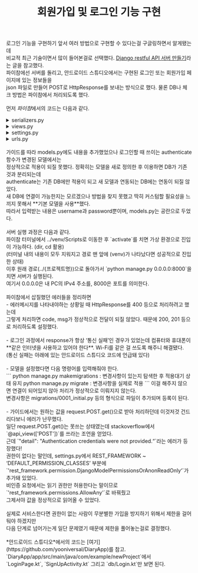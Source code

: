 ﻿---
toc: true
title:  "회원가입 및 로그인 기능 구현"
last_modified_at:   2021-01-29
categories : Project
excerpt: ""
image: "https://drive.google.com/uc?id=1V0JNICSCWxxJztZeZf4E2QGUA2sR8ug9"
sitemap :
  changefreq : weekly
  priority : 1.0
use_math: true
---

로그인 기능을 구현하기 앞서 여러 방법으로 구현할 수 있다는걸 구글링하면서 알게됐는데<br>
비교적 최근 기술이면서 많이 들어본걸로 선택했다. [Django restful API 서버 만들기](https://cholol.tistory.com/471)라는 글을 참고했다.<br>
파이참에선 서버를 돌리고, 안드로이드 스튜디오에서는 구현된 로그인 또는 회원가입 페이지에 있는 정보들을<br>
json 파일로 만들어 POST로 HttpResponse를 보내는 방식으로 했다. 물론 DB나 체크 방법은 파이참에서 처리되도록 했다.<br>
<br>
먼저 *파이참*에서의 코드는 다음과 같다.<br>

<details>
<summary>serializers.py</summary>
<div markdown="1">
<script src="https://gist.github.com/yooniversal/b1a943a86ad4b07ff1890ebc2cdf7d44.js"></script>
</div>
</details>

<details>
<summary>views.py</summary>
<div markdown="1">
<script src="https://gist.github.com/yooniversal/16ea750d8ff8ff6a989f6fa5e6a32130.js"></script>
</div>
</details>

<details>
<summary>settings.py</summary>
<div markdown="1">
<script src="https://gist.github.com/yooniversal/b94a111627d45b1664f78db78c357c1c.js"></script>
</div>
</details>

<details>
<summary>urls.py</summary>
<div markdown="1">
<script src="https://gist.github.com/yooniversal/f03bb7370bf68a2c76d2fc7ff2e08817.js"></script>
</div>
</details>

<br>
가이드를 따라 models.py에도 내용을 추가했었으나 로그인할 때 쓰이는 authenticate 함수가 변경된 모델에서는<br>
정상적으로 적용이 되질 못했다. 정확히는 모델을 새로 정의한 후 이용하면 DB가 기존 것과 분리되는데<br>
authenticate는 기존 DB에만 적용이 되고 새 모델과 연동되는 DB에는 연동이 되질 않았다.<br>
새 DB에 연결이 가능한지는 모르겠으나 방법을 찾지 못했고 딱히 커스텀할 필요성을 느끼지 못해서 **기본 모델을 사용**했다.<br>
따라서 입력받는 내용은 username과 password뿐이며, models.py는 공란으로 두었다.<br>
<br>
서버 실행 과정은 다음과 같다.<br>
파이참 터미널에서 ../venv/Scripts로 이동한 후 `activate`를 치면 가상 환경으로 진입이 가능하다. (dir, cd 활용)<br>
(터미널 내의 내용이 모두 지워지고 경로 맨 앞에 (venv)가 나타났다면 성공적으로 진입한 상태)<br>
이후 원래 경로(../{프로젝트명})으로 돌아가서 `python manage.py 0.0.0.0:8000`을 치면 서버가 실행된다.<br>
여기서 0.0.0.0은 내 PC의 IPv4 주소를, 8000은 포트를 의미한다.<br>
<br>
파이참에서 삽질했던 에러들을 정리하면<br>
- 에러메시지를 나타내야하는 상황일 때 HttpResponse를 400 등으로 처리하려고 했는데<br>
그렇게 처리하면 code, msg가 정상적으로 전달이 되질 않았다. 때문에 200, 201 등으로 처리하도록 설정했다.<br>
<br>
- 로그인 과정에서 response가 항상 ‘통신 실패’인 경우가 있었는데 컴퓨터와 휴대폰이<br>
**같은 인터넷을 사용하고 있어야 한다**. Wi-Fi를 같은 걸 쓰도록 해주니 해결됐다.<br>
(통신 실패는 아래에 있는 안드로이드 스튜디오 코드에 언급돼 있다)<br>
<br>
- 모델을 설정했다면 다음 명령어를 입력해줘야 한다.<br>
```
python manage.py makemigrations : 변경사항이 있는지 탐색한 후 적용대기 상태 유지
python manage.py migrate : 변경사항을 실제로 적용
```
이걸 해주지 않으면 연결이 되어있지 않아 처리가 정상적으로 이뤄지지 않는다.<br>
변경사항은 migrations/0001_initial.py 등의 형식으로 파일이 추가되며 등록이 된다.<br>
<br>
- 가이드에서는 원하는 값을 request.POST.get()으로 받아 처리하던데 이것저것 건드리다보니 에러가 난무했다.<br>
일단 request.POST.get()는 못쓰는 상태였는데 stackoverflow에서 `@api_view(['POST'])`를 쓰라는 조언을 얻었다.<br>
근데 `"detail": "Authentication credentials were not provided.“`라는 에러가 등장했다!<br>
권한이 없다는 말인데, settings.py에서 REST_FRAMEWORK  ~ ‘DEFAULT_PERMISSION_CLASSES’ 부분에<br>
`'rest_framework.permission.DjangoModelPermissionsOrAnonReadOnly‘`가 추가돼 있었다.<br>
비인증 요청에서는 읽기 권한만 허용한다는 말이므로 `'rest_framework.permissions.AllowAny'`로 바꿔줬고<br>
그제서야 값을 정상적으로 읽어올 수 있었다.<br>
<br>
실제로 서비스한다면 권한이 없는 사람이 무분별한 가입을 방지하기 위해서 제한을 걸어둬야 하겠지만<br>
다음 단계로 넘어가는게 일단 문제였기 때문에 제한을 풀어놓는걸로 결정했다.<br>
<br>
*안드로이드 스튜디오*에서의 코드는 [여기](https://github.com/yooniversal/DiaryApp)를 참고.<br>
`DiaryApp/app/src/main/java/com/example/newProject`에서<br>
`LoginPage.kt`, `SignUpActivity.kt` 그리고 `db/Login.kt`만 보면 된다.

<script src="https://utteranc.es/client.js"
        repo="yooniversal/blog-comments"
        issue-term="pathname"
        theme="github-light"
        crossorigin="anonymous"
        async>
</script>
